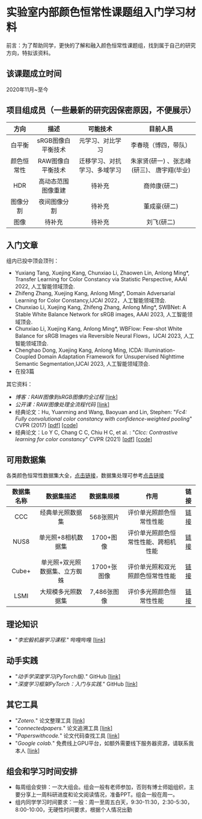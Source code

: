 实验室内部颜色恒常性课题组入门学习材料
===============================
前言：为了帮助同学，更快的了解和融入颜色恒常性课题组，找到属于自己的研究方向，特拟该资料。

## 该课题成立时间
2020年11月~至今

## 项目组成员（一些最新的研究因保密原因，不便展示）

| 方向       | 描述     | 可能技术 | 目前人员     |
| :-----------: | :--------: | :--------: | :--------: |
| 白平衡    |   sRGB图像白平衡技术    |   元学习、对比学习      |      李春晓（博四，带队）    |
| 颜色恒常性    |    RAW图像白平衡技术   |   迁移学习、对抗学习、多域学习    |   朱家贤(研一) 、张志峰(研三)、 唐宇翔(毕业)    |
| HDR    |    高动态范围图像重建   |   待补充   |   商帅康(研二)    |
| 图像分割    |    夜间图像分割   |   待补充   |   董成豪(研二)    |
| 图像    |    待补充   |   待补充   |   刘飞(研二)    |

## 入门文章
组内已投中顶会顶刊：
+ Yuxiang Tang, Xuejing Kang, Chunxiao Li, Zhaowen Lin, Anlong Ming*, Transfer Learning for Color Constancy via Statistic Perspective, AAAI 2022, 人工智能领域顶会.
+ Zhifeng Zhang, Xuejing Kang, Anlong Ming*, Domain Adversarial Learning for Color Constancy,IJCAI 2022，人工智能领域顶会.
+ Chunxiao Li, Xuejing Kang, Zhifeng Zhang, Anlong Ming*, SWBNet: A Stable White Balance Network for sRGB images, AAAI 2023, 人工智能领域顶会.
+ Chunxiao Li, Xuejing Kang, Anlong Ming*, WBFlow: Few-shot White Balance for sRGB Images via Reversible Neural Flows，IJCAI 2023, 人工智能领域顶会.
+ Chenghao Dong, Xuejing Kang, Anlong Ming, ICDA: Illumination-Coupled Domain Adaptation Framework for Unsupervised Nighttime Semantic Segmentation,IJCAI 2023, 人工智能领域顶会.
+ 在投3篇

其它资料：
+ *博客：RAW图像到sRGB图像的全过程*  [[link]](https://ridiqulous.com/process-raw-data-using-matlab-and-dcraw/comment-page-3/#comments)
+ *公开课：RAW图像处理全流程代码* [[link]](https://nbviewer.jupyter.org/github/yourwanghao/CMUComputationalPhotography/blob/master/class2/notebook2.ipynb)
+ 经典论文：Hu, Yuanming and Wang, Baoyuan and Lin, Stephen: "*Fc4: Fully convolutional color constancy with confidence-weighted pooling*" CVPR (2017) [[pdf]](https://openaccess.thecvf.com/content_cvpr_2017/papers/Hu_FC4_Fully_Convolutional_CVPR_2017_paper.pdf) [[code]](https://github.com/yuanming-hu/fc4)
+ 经典论文：Lo Y C, Chang C C, Chiu H C, et al. : "*Clcc: Contrastive learning for color constancy*" CVPR (2021) [[pdf]](https://openaccess.thecvf.com/content/CVPR2021/papers/Lo_CLCC_Contrastive_Learning_for_Color_Constancy_CVPR_2021_paper.pdf) [[code]](https://openaccess.thecvf.com/content/CVPR2021/papers/Lo_CLCC_Contrastive_Learning_for_Color_Constancy_CVPR_2021_paper.pdf)



可用数据集
--------------
各类颜色恒常性数据集大全，[点击链接](http://colorconstancy.com/evaluation/datasets/index.html)，数据集处理可参考[点击链接](https://github.com/ChunxiaoLe/CCC/blob/main/color_constancy_data_process_all.py)

| 数据集名称  | 数据集描述  | 数据集规模    |   作用   | 链接|
| :-----------: | :--------: | :--------: | :--------: | :--------: |
| CCC | 经典单光照数据集 | 568张照片 | 评价单光照颜色恒常性性能 | [链接](https://www2.cs.sfu.ca/~colour/data/shi_gehler/) |
| NUS8 | 单光照+8相机数据集| 1700+图像 | 评价单光照颜色恒常性性能、跨相机性能| [链接](https://cvil.eecs.yorku.ca/projects/public_html/illuminant/illuminant.html) |
| Cube+ | 单光照+双光照数据集、立方蜘蛛 | 1700+张图像 | 评价单光照和双光照颜色恒常性性能 | [链接](https://ipg.fer.hr/ipg/resources/color_constancy) |
| LSMI | 大规模多光照数据集 |7,486张图像 | 评价多光照颜色恒常性性能 | [链接](https://github.com/DY112/LSMI-dataset) |

## 理论知识
+ "*李宏毅机器学习课程.*" 哔哩哔哩 [[link]](https://www.bilibili.com/video/BV1JE411g7XF?from=search&seid=16114573361443816126)

## 动手实践
+ "*动手学深度学习(PyTorch版).*" GitHub [[link]](https://tangshusen.me/Dive-into-DL-PyTorch/#/)
+ "*深度学习框架PyTorch：入门与实践.*" GitHub [[link]](https://github.com/chenyuntc/pytorch-book)

## 其它工具
+ "*Zotero.*" 论文整理工具 [[link]](https://www.zotero.org/)
+ "*connectedpapers.*" 论文追溯工具 [[link]](https://www.connectedpapers.com/)
+ "*Paperswithcode.*" 论文代码查找工具 [[link]](https://paperswithcode.com/)
+ "*Google colab.*" 免费线上GPU平台，如额外需要线下服务器资源，请联系我本人 [[link]](https://colab.research.google.com/notebooks/intro.ipynb)

## 组会和学习时间安排
+ 每周组会安排：一次大组会。组会一般有老师参加，否则有博士师姐组织，主要分享上一周科研进度和论文阅读情况，准备PPT。组会一般在周一。
+ 组内同学学习时间要求：一般：周一至周五白天，9:30-11:30，2:30-5:30，8:00-10:00，无硬性时间要求，根据个人情况出勤
